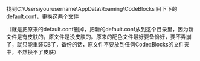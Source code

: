 找到C:\Users\yourusername\AppData\Roaming\CodeBlocks 目下下的default.conf，更换这两个文件

（就是把原来的default.conf删掉，把新的default.conf放到这个目录里，因为新文件是有皮肤的，原文件是没皮肤的。原来的配色文件最好要备份好，要不弄崩了，就只能重装CB了，备份的话，原文件不要放到任何Code::Blocks的文件夹中，不然换不了皮肤）
